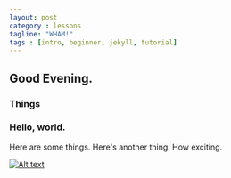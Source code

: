 ```yaml
---
layout: post
category : lessons
tagline: "WHAM!"
tags : [intro, beginner, jekyll, tutorial]
---
```


## Good Evening.

### Things

### Hello, world.

Here are some things.
Here's another thing.
How exciting.

[![Alt text](http://farm8.staticflickr.com/7194/6881991229_091fe39c32_o.jpg)](http://www.flickr.com/photos/idfarmer/6881991229/in/photostream/)